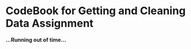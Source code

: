 CodeBook for Getting and Cleaning Data Assignment
========================================================

__...Running out of time...__